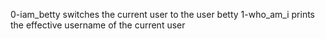 0-iam_betty switches the current user to the user betty
1-who_am_i prints the effective username of the current user
